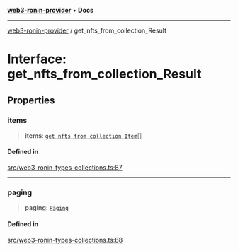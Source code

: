 [**web3-ronin-provider**](../README.md) • **Docs**

***

[web3-ronin-provider](../globals.md) / get\_nfts\_from\_collection\_Result

# Interface: get\_nfts\_from\_collection\_Result

## Properties

### items

> **items**: [`get_nfts_from_collection_Item`](get_nfts_from_collection_Item.md)[]

#### Defined in

[src/web3-ronin-types-collections.ts:87](https://github.com/chuacw/web3-ronin-provider/blob/56fda69eb1bad2d2fd8f29422ffb14cf65ae3973/src/web3-ronin-types-collections.ts#L87)

***

### paging

> **paging**: [`Paging`](Paging.md)

#### Defined in

[src/web3-ronin-types-collections.ts:88](https://github.com/chuacw/web3-ronin-provider/blob/56fda69eb1bad2d2fd8f29422ffb14cf65ae3973/src/web3-ronin-types-collections.ts#L88)

